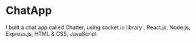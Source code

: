 # ChatApp
I built a chat app called Chatter, using socket.io library , React.js, Node.js, Express.js, HTML &amp; CSS, JavaScript
